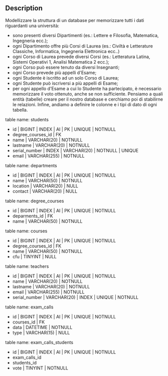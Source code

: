 ## Description

Modellizzare la struttura di un database per memorizzare tutti i dati riguardanti una università:
- sono presenti diversi Dipartimenti (es.: Lettere e Filosofia, Matematica, Ingegneria ecc.);
- ogni Dipartimento offre più Corsi di Laurea (es.: Civiltà e Letterature Classiche, Informatica, Ingegneria Elettronica ecc..)
- ogni Corso di Laurea prevede diversi Corsi (es.: Letteratura Latina, Sistemi Operativi 1, Analisi Matematica 2 ecc.);
- ogni Corso può essere tenuto da diversi Insegnanti;
- ogni Corso prevede più appelli d'Esame;
- ogni Studente è iscritto ad un solo Corso di Laurea;
- ogni Studente può iscriversi a più appelli di Esame;
- per ogni appello d'Esame a cui lo Studente ha partecipato, è necessario memorizzare il voto ottenuto, anche se non sufficiente.
Pensiamo a quali entità (tabelle) creare per il nostro database e cerchiamo poi di stabilirne le relazioni. Infine, andiamo a definire le colonne e i tipi di dato di ogni tabella.



<!-- ogni studente può avere più appelli di esame e un solo corso di laurea -->
table name: students

- id | BIGINT | INDEX | AI | PK | UNIQUE | NOTNULL
- degree_courses_id | FK
- name | VARCHAR(20) | NOTNULL
- lastname | VARCHAR(20) | NOTNULL
- serial_number | INDEX | VARCHAR(20) | NOTNULL | UNIQUE
- email | VARCHAR(255) | NOTNULL


<!-- in ogni dipartimento ci sono più corsi di laurea -->
table name: departments

- id | BIGINT | INDEX | AI | PK | UNIQUE | NOTNULL
- name | VARCHAR(50) | NOTNULL
- location | VARCHAR(20) | NULL
- contact | VARCHAR(20) | NULL



<!-- in ogni corso di laurea ci sono più corsi -->
table name: degree_courses

- id | BIGINT | INDEX | AI | PK | UNIQUE | NOTNULL
- deparments_id | FK 
- name | VARCHAR(50) | NOTNULL



<!-- in ogni corso ci sono più studenti, più appelli di esami e più insegnanti -->
table name: courses

- id | BIGINT | INDEX | AI | PK | UNIQUE | NOTNULL
- degree_courses_id | FK
- name | VARCHAR(50) | NOTNULL
- cfu | TINYINT | NULL



<!-- ogni teacher ha più corsi -->
table name: teachers

- id | BIGINT | INDEX | AI | PK | UNIQUE | NOTNULL
- name | VARCHAR(20) | NOTNULL
- lastname | VARCHAR(20) | NOTNULL
- email | VARCHAR(255) | NOTNULL
- serial_number | VARCHAR(20) | INDEX | UNIQUE | NOTNULL 


table name: exam_calls

- id | BIGINT | INDEX | AI | PK | UNIQUE | NOTNULL
- courses_id | FK 
- data | DATETIME | NOTNULL
- type | VARCHAR(15) | NULL



table name: exam_calls_students

- id | BIGINT | INDEX | AI | PK | UNIQUE | NOTNULL
- exam_calls_id
- students_id
- vote | TINYINT | NOTNULL